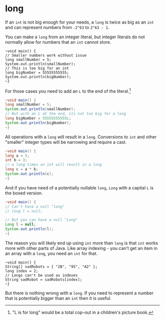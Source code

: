 # long

If an `int` is not big enough for your needs, a `long` is twice as big as an `int`
and can represent numbers from `-2^63` to `2^63 - 1`.

You can make a `long` from an integer literal, but integer literals do not
normally allow for numbers that an `int` cannot store. 

```java,does_not_compile
~void main() {
// Smaller numbers work without issue
long smallNumber = 5;
System.out.println(smallNumber);
// This is too big for an int
long bigNumber = 55555555555;
System.out.println(bigNumber);
~}
```

For those cases you need to add an `L` to the end of the literal.[^lforlong]

```java
~void main() {
long smallNumber = 5;
System.out.println(smallNumber);
// But with an L at the end, its not too big for a long
long bigNumber = 55555555555L;
System.out.println(bigNumber);
~}
```

All operations with a `long` will result in a `long`. Conversions to `int` and
other "smaller" integer types will be narrowing and require a cast.

```java
~void main() {
long a = 5;
int b = 3;
// a long times an int will result in a long
long c = a * b;
System.out.println(c);
~}
```

And if you have need of a potentially nullable `long`, `Long` with a capital `L` is the boxed version.

```java
~void main() {
// Can't have a null "long"
// long l = null; 

// But you can have a null "Long"
Long l = null;
System.out.println(l);
~}
```

The reason you will likely end up using `int` more than `long` is that `int`
works more with other parts of Java. Like array indexing - you can't
get an item in an array with a `long`, you need an `int` for that.

```java,does_not_compile
~void main() {
String[] sadRobots = { "2B", "9S", "A2" };
long index = 2;
// Longs can't be used as indexes
String sadRobot = sadRobots[index];
~}
```

But there is nothing wrong with a `long`. If you need to represent a number that is potentially bigger than an `int` then it is useful.


[^lforlong]: "L is for long" would be a total cop-out in a children's picture book.